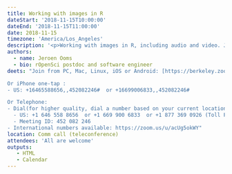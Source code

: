 ```yaml
---
title: Working with images in R
dateStart: '2018-11-15T10:00:00'
dateEnd: '2018-11-15T11:00:00'
date: 2018-11-15
timezone: 'America/Los_Angeles'
description: '<p>Working with images in R, including audio and video. Jeroen Ooms will explain what images are, under the hood, and showcase several <a href="https://ropensci.org/packages/">rOpenSci packages</a> that form a modern toolkit for working with images in R, including <code>opencv</code>, <code>av</code>, <code>tesseract</code>, <code>magick</code> and <code>pdftools</code>.</p>'
authors:
  - name: Jeroen Ooms
  - bio: rOpenSci postdoc and software engineer
deets: "Join from PC, Mac, Linux, iOS or Android: [https://berkeley.zoom.us/j/452082246](https://berkeley.zoom.us/j/452082246) (requires app installation first time)

Or iPhone one-tap :
- US: +16465588656,,452082246#  or +16699006833,,452082246# 

Or Telephone:
- Dial(for higher quality, dial a number based on your current location): 
  - US: +1 646 558 8656  or +1 669 900 6833  or +1 877 369 0926 (Toll Free) or +1 877 853 5247  (Toll Free)
  - Meeting ID: 452 082 246
- International numbers available: https://zoom.us/u/acUg5okWY"
location: Comm call (teleconference)
attendees: 'All are welcome'
outputs: 
   - HTML
   - Calendar
---
```

